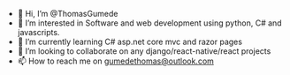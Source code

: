 - 👋 Hi, I’m @ThomasGumede
- 👀 I’m interested in Software and web development using python, C# and javascripts.
- 🌱 I’m currently learning C# asp.net core mvc and razor pages
- 💞️ I’m looking to collaborate on any django/react-native/react projects
- 📫 How to reach me on gumedethomas@outlook.com

<!---
ThomasGumede/ThomasGumede is a ✨ special ✨ repository because its `README.md` (this file) appears on your GitHub profile.
You can click the Preview link to take a look at your changes.
--->
